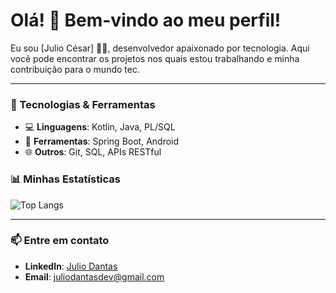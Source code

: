 # Olá! 👋 Bem-vindo ao meu perfil!

  Eu sou [Julio César] 👨‍💻, desenvolvedor apaixonado por tecnologia. Aqui você pode encontrar os projetos nos quais estou trabalhando e minha contribuição para o mundo tec.

---

### 🚀 Tecnologias & Ferramentas

- 💻 **Linguagens**:  Kotlin, Java, PL/SQL 
- 🔧 **Ferramentas**: Spring Boot, Android
- 🌐 **Outros**: Git, SQL, APIs RESTful  


### 📊 Minhas Estatísticas

![Top Langs](https://github-readme-stats.vercel.app/api/top-langs/?username=DantasJulio&layout=compact&theme=radical)

---

### 📫 Entre em contato

- **LinkedIn**: [Julio Dantas](https://www.linkedin.com/in/julio-dantas-0a9665109)  
- **Email**: juliodantasdev@gmail.com
